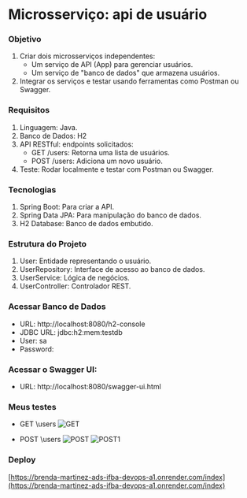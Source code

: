# Microsserviço: api de usuário

### Objetivo

1. Criar dois microsserviços independentes:
    - Um serviço de API (App) para gerenciar usuários.
    - Um serviço de "banco de dados" que armazena usuários.
2. Integrar os serviços e testar usando ferramentas como Postman ou Swagger.

### Requisitos

1. Linguagem: Java.
2. Banco de Dados: H2
3. API RESTful: endpoints solicitados:
    - GET /users: Retorna uma lista de usuários.
    - POST /users: Adiciona um novo usuário.
4. Teste: Rodar localmente e testar com Postman ou Swagger.

### Tecnologias

1. Spring Boot: Para criar a API.
2. Spring Data JPA: Para manipulação do banco de dados.
3. H2 Database: Banco de dados embutido.

### Estrutura do Projeto

1. User: Entidade representando o usuário.
2. UserRepository: Interface de acesso ao banco de dados.
3. UserService: Lógica de negócios.
4. UserController: Controlador REST.

### Acessar Banco de Dados

- URL: http://localhost:8080/h2-console
- JDBC URL: jdbc:h2:mem:testdb
- User: sa
- Password:

### Acessar o Swagger UI:

- URL: http://localhost:8080/swagger-ui.html

### Meus testes

- GET \users
![GET](https://imgur.com/a/ULpcffg)

- POST \users
![POST](https://imgur.com/a/7IXgSCw)
![POST1](https://imgur.com/a/4ezGHHd)

### Deploy
[https://brenda-martinez-ads-ifba-devops-a1.onrender.com/index](https://brenda-martinez-ads-ifba-devops-a1.onrender.com/index)
